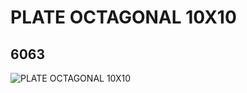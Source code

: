 # PLATE OCTAGONAL 10X10
## 6063
![PLATE OCTAGONAL 10X10](https://lc-www-live-s.legocdn.com/media/bricks/5/2/4296512.jpg)